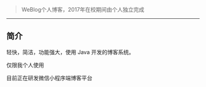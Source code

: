 > WeBlog个人博客，2017年在校期间由个人独立完成

------------------------------

## 简介

轻快，简洁，功能强大，使用 Java 开发的博客系统。

仅限我个人使用

目前正在研发微信小程序端博客平台